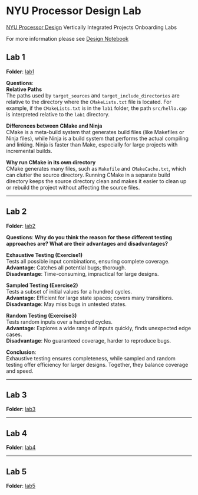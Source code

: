 # NYU Processor Design Lab
[NYU Processor Design](https://nyu-processor-design.github.io) Vertically Integrated Projects Onboarding Labs

For more information please see [Design Notebook](https://nyu-processor-design.github.io/design_notebooks/2024fall/rg4238.html)

## Lab 1
**Folder**: [lab1](https://github.com/RickGao/NYU-Processor-Design-Lab/tree/main/lab1)

**Questions**:  
**Relative Paths**  
The paths used by `target_sources` and `target_include_directories` are relative to the directory where the `CMakeLists.txt` file is located. For example, if the `CMakeLists.txt` is in the `lab1` folder, the path `src/hello.cpp` is interpreted relative to the `lab1` directory.

**Differences between CMake and Ninja**  
CMake is a meta-build system that generates build files (like Makefiles or Ninja files), while Ninja is a build system that performs the actual compiling and linking. Ninja is faster than Make, especially for large projects with incremental builds.

**Why run CMake in its own directory**  
CMake generates many files, such as `Makefile` and `CMakeCache.txt`, which can clutter the source directory. Running CMake in a separate build directory keeps the source directory clean and makes it easier to clean up or rebuild the project without affecting the source files.

---

## Lab 2  
**Folder**: [lab2](https://github.com/RickGao/NYU-Processor-Design-Lab/tree/main/lab2)

**Questions**:
**Why do you think the reason for these different testing approaches are? What are their advantages and disadvantages?**

**Exhaustive Testing (Exercise1)**  
Tests all possible input combinations, ensuring complete coverage.  
**Advantage**: Catches all potential bugs; thorough.  
**Disadvantage**: Time-consuming, impractical for large designs.

**Sampled Testing (Exercise2)**  
Tests a subset of initial values for a hundred cycles.  
**Advantage**: Efficient for large state spaces; covers many transitions.  
**Disadvantage**: May miss bugs in untested states.

**Random Testing (Exercise3)**  
Tests random inputs over a hundred cycles.  
**Advantage**: Explores a wide range of inputs quickly, finds unexpected edge cases.  
**Disadvantage**: No guaranteed coverage, harder to reproduce bugs.

**Conclusion**:  
Exhaustive testing ensures completeness, while sampled and random testing offer efficiency for larger designs. Together, they balance coverage and speed.

---

## Lab 3
**Folder**: [lab3](https://github.com/RickGao/NYU-Processor-Design-Lab/tree/main/lab3)

---

## Lab 4
**Folder**: [lab4](https://github.com/RickGao/NYU-Processor-Design-Lab/tree/main/lab4)

---

## Lab 5
**Folder**: [lab5](https://github.com/RickGao/NYU-Processor-Design-Lab/tree/main/lab5)
